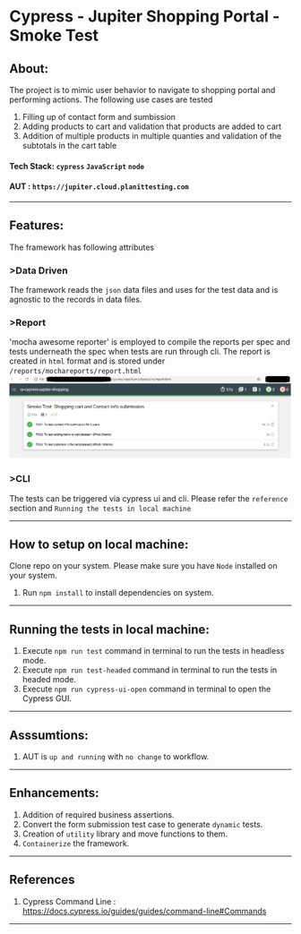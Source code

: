 # Cypress - Jupiter Shopping Portal - Smoke Test

## About:   
The project is to mimic user behavior to navigate to shopping portal and performing actions.
The following use cases are tested
1. Filling up of contact form and sumbission
2. Adding products to cart and validation that products are added to cart
3. Addition of multiple products in multiple quanties and validation of the subtotals in the cart table

#### Tech Stack: `cypress` `JavaScript` `node`
#### AUT : `https://jupiter.cloud.planittesting.com`
---
## Features:  
The framework has following attributes
### >Data Driven
The framework reads the `json` data files and uses for the test data and is agnostic to the records in data files.
### >Report
'mocha awesome reporter' is employed to compile the reports per spec and tests underneath the spec when tests are run through cli.
The report is created in `html` format and is stored under `/reports/mochareports/report.html`
![samplereport](./cypress/xreadmeimages/report.png)
### >CLI 
The tests can be triggered via cypress ui and cli.
Please refer the `reference` section and `Running the tests in local machine`

---
## How to setup on local machine:
Clone repo on your system. Please make sure you have `Node` installed on your system.

1. Run `npm install` to install dependencies on system.
 
---
## Running the tests in local machine:
1. Execute `npm run test` command in terminal to run the tests in headless mode.
2. Execute `npm run test-headed` command in terminal to run the tests in headed mode.
3. Execute `npm run cypress-ui-open` command in terminal to open the Cypress GUI.

---
## Asssumtions:
1. AUT is `up and running` with `no change` to workflow.

---
## Enhancements:
1. Addition of required business assertions.
2. Convert the form submission test case to generate `dynamic` tests.
3. Creation of `utility` library and move functions to them.
4. `Containerize` the framework.

---
## References
1. Cypress Command Line : https://docs.cypress.io/guides/guides/command-line#Commands

---